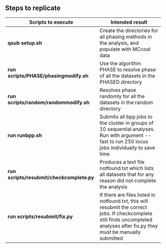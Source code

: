 ## Steps to replicate



| Scripts to execute                       | Intended result                                                                                                                                                               |
| --------------------------               | ------------------------------------------------------------------------------------------------------------------------------------------------------------------------------|
| **qsub setup.sh**                        | Create the directories for all phasing methods in the analysis, and populate with MCcoal data                                                                                 |  
| **run scripts/PHASE/phasingmodify.sh**   | Use the algorithm PHASE to resolve phase of all the datasets in the PHASED directory                                                                                          |
| **run scripts/random/randommodify.sh**   | Resolves phase randomly for all the datasets in the random directory                                                                                                          |
| **run runbpp.sh**                        | Submits all bpp jobs to the cluster in groups of 10 sequential analyses. Run with argument --fast to run 250 locus jobs individually to save time                             |
| **run scripts/resubmit/checkcomplete.py**| Produces a text file notfound.txt which lists all datasets that for any reason did not complete the analysis                                                                  |
| **run scripts/resubmit/fix.py**          | If there are files listed in notfound.txt, this will resubmit the correct jobs. If checkcomplete still finds uncompleted analyses after fix.py they must be manually submitted|

